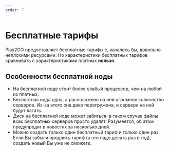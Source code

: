 ```yaml
---
order: 7
---
```


# Бесплатные тарифы
Play2GO предоставляет бесплатные тарифы с, казалось бы, довольно неплохими ресурсами.
Но характеристики бесплатных тарифов сравнивать с характеристиками платных **нельзя**.

## Особенности бесплатной ноды
- На бесплатной ноде стоит более слабый процессор, чем на любой из платных.
- Бесплатная нода одна, а расположено на ней огромное количество серверов. Из-за этого она дико перегружена, и сервера на ней будут лагать.
- Диск на бесплатной ноде может забиться, в таком случае файлы всех бесплатных серверов просто удалят. Разумеется, об этом предупредят в новостях за несколько дней.
- Можно создать только один бесплатный тариф и только один раз. Если Вы забыли продлить тариф (а это надо делать раз в год), создать новый Вы уже не сможете.